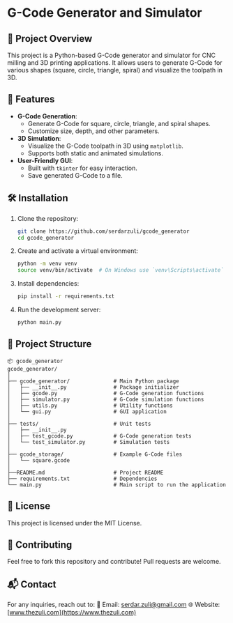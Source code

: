 # G-Code Generator and Simulator

## 📌 Project Overview
This project is a Python-based G-Code generator and simulator for CNC milling and 3D printing applications. It allows users to generate G-Code for various shapes (square, circle, triangle, spiral) and visualize the toolpath in 3D.

## 🚀 Features
- **G-Code Generation**:
  - Generate G-Code for square, circle, triangle, and spiral shapes.
  - Customize size, depth, and other parameters.
- **3D Simulation**:
  - Visualize the G-Code toolpath in 3D using `matplotlib`.
  - Supports both static and animated simulations.
- **User-Friendly GUI**:
  - Built with `tkinter` for easy interaction.
  - Save generated G-Code to a file.

## 🛠️ Installation
1. Clone the repository:
   ```bash
   git clone https://github.com/serdarzuli/gcode_generator
   cd gcode_generator
   ```
2. Create and activate a virtual environment:
   ```bash
   python -m venv venv
   source venv/bin/activate  # On Windows use `venv\Scripts\activate`
   ```
3. Install dependencies:
   ```bash
   pip install -r requirements.txt
   ```
4. Run the development server:
   ```bash
   python main.py 
   ```

## 📂 Project Structure
```
📦 gcode_generator
gcode_generator/
│
├── gcode_generator/              # Main Python package
│   ├── __init__.py               # Package initializer
│   ├── gcode.py                  # G-Code generation functions
│   ├── simulator.py              # G-Code simulation functions
│   ├── utils.py                  # Utility functions
│   └── gui.py                    # GUI application
│
├── tests/                        # Unit tests
│   ├── __init__.py
│   ├── test_gcode.py             # G-Code generation tests
│   └── test_simulator.py         # Simulation tests
│
├── gcode_storage/                # Example G-Code files
│   └── square.gcode
│
├──README.md                      # Project README
├── requirements.txt              # Dependencies
└── main.py                       # Main script to run the application
```

## 📜 License
This project is licensed under the MIT License.

## 🤝 Contributing
Feel free to fork this repository and contribute! Pull requests are welcome.

## 📬 Contact
For any inquiries, reach out to:
📧 Email: serdar.zuli@gmail.com
🌐 Website: [www.thezuli.com](https://www.thezuli.com)

